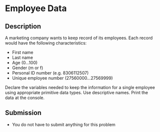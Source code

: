 # Employee Data

## Description
A marketing company wants to keep record of its employees. Each record would have the following characteristics:
- First name
- Last name
- Age (0...100)
- Gender (m or f)
- Personal ID number (e.g. 8306112507)
- Unique employee number (27560000…27569999)

Declare the variables needed to keep the information for a single employee using appropriate primitive data types. Use descriptive names. Print the data at the console.

## Submission
- You do not have to submit anything for this problem
